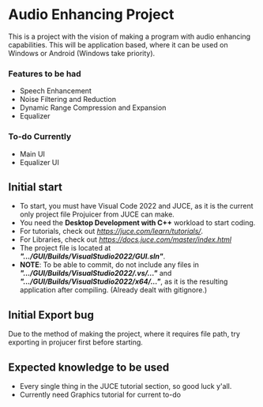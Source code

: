 # Audio Enhancing Project
This is a project with the vision of making a program with audio enhancing capabilities.
This will be application based, where it can be used on Windows or Android (Windows take priority).


### Features to be had
- Speech Enhancement
- Noise Filtering and Reduction
- Dynamic Range Compression and Expansion
- Equalizer

### To-do Currently
- Main UI
- Equalizer UI

## Initial start
- To start, you must have Visual Code 2022 and JUCE, as it is the current only project file Projuicer from JUCE can make.
- You need the **Desktop Development with C++** workload to start coding.
- For tutorials, check out *https://juce.com/learn/tutorials/*.
- For Libraries, check out *https://docs.juce.com/master/index.html*
- The project file is located at ***".../GUI/Builds/VisualStudio2022/GUI.sln"***.
- **NOTE**: To be able to commit, do not include any files in ***".../GUI/Builds/VisualStudio2022/.vs/..."*** and ***".../GUI/Builds/VisualStudio2022/x64/..."***, as it is the resulting application after compiling. (Already dealt with gitignore.)

## Initial Export bug
Due to the method of making the project, where it requires file path, try exporting in projucer first before starting.

## Expected knowledge to be used
- Every single thing in the JUCE tutorial section, so good luck y'all.
- Currently need Graphics tutorial for current to-do
